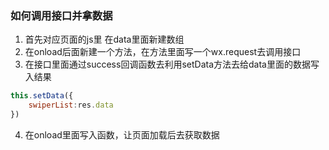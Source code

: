 ### 如何调用接口并拿数据
1. 首先对应页面的js里 在data里面新建数组
2. 在onload后面新建一个方法，在方法里面写一个wx.request去调用接口
3. 在接口里面通过success回调函数去利用setData方法去给data里面的数据写入结果
```js
this.setData({
    swiperList:res.data
})
```
4. 在onload里面写入函数，让页面加载后去获取数据